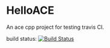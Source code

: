 # HelloACE
An ace cpp project for testing travis CI.

build status: [![Build Status](https://travis-ci.org/liuchao412/HelloACE.svg?branch=master)](https://travis-ci.org/liuchao412/HelloACE)
